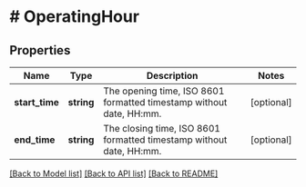 # # OperatingHour

## Properties

Name | Type | Description | Notes
------------ | ------------- | ------------- | -------------
**start_time** | **string** | The opening time, ISO 8601 formatted timestamp without date, HH:mm. | [optional]
**end_time** | **string** | The closing time, ISO 8601 formatted timestamp without date, HH:mm. | [optional]

[[Back to Model list]](../../README.md#models) [[Back to API list]](../../README.md#endpoints) [[Back to README]](../../README.md)
